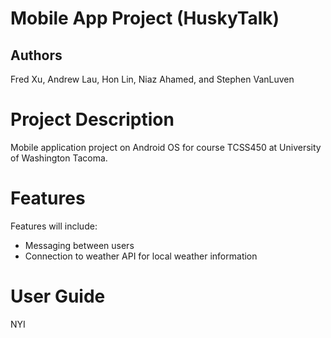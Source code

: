 # Mobile App Project (HuskyTalk)

## Authors
Fred Xu, Andrew Lau, Hon Lin, Niaz Ahamed, and Stephen VanLuven

# Project Description
Mobile application project on Android OS for course TCSS450 at University of Washington Tacoma.

# Features
Features will include:
- Messaging between users
- Connection to weather API for local weather information

# User Guide
NYI
